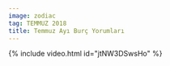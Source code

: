 ```yaml
---
image: zodiac
tag: TEMMUZ 2018
title: Temmuz Ayı Burç Yorumları
---
```


{% include video.html id="jtNW3DSwsHo" %}
